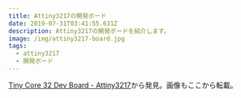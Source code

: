 ```yaml
---
title: Attiny3217の開発ボード
date: 2019-07-31T03:41:55.631Z
description: Attiny3217の開発ボードを紹介します。
image: /img/attiny3217-board.jpg
tags:
  - attiny3217
  - 開発ボード
---
```

[Tiny Core 32 Dev Board - Attiny3217](https://www.tindie.com/products/xkimi/tiny-core-32-dev-board-attiny3217/)から発見。画像もここから転載。
